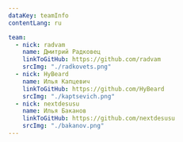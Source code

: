 ```yaml
---
dataKey: teamInfo
contentLang: ru

team:
  - nick: radvam
    name: Дмитрий Радковец
    linkToGitHub: https://github.com/radvam
    srcImg: "./radkovets.png"
  - nick: HyBeard
    name: Илья Капцевич
    linkToGitHub: https://github.com/HyBeard
    srcImg: "./kaptsevich.png"
  - nick: nextdesusu
    name: Илья Баканов
    linkToGitHub: https://github.com/nextdesusu
    srcImg: "./bakanov.png"
---
```

